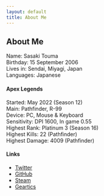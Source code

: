 ```yaml
---
layout: default
title: About Me
---
```


## About Me

Name: Sasaki Touma<br>
Birthday: 15 September 2006<br>
Lives in: Sendai, Miyagi, Japan<br>
Languages: Japanese

#### Apex Legends
Started: May 2022 (Season 12)<br>
Main: Pathfinder, R-99<br>
Device: PC, Mouse & Keyboard<br>
Sensitivity: DPI 1600, In game 0.55<br>
Highest Rank: Platinum 3 (Season 16)<br>
Highest Kills: 22 (Pathfinder)<br>
Highest Damage: 4009 (Pathfinder)

#### Links
* [Twitter](https://twitter.com/tsasaki915)
* [GitHub](https://github.com/t-sasaki915)
* [Steam](https://steamcommunity.com/profiles/76561199242758778)
* [Geartics](https://www.geartics.com/tsasaki915)
